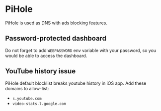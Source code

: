 # PiHole
PiHole is used as DNS with ads blocking features.

## Password-protected dashboard
Do not forget to add `WEBPASSWORD` env variable with your password, so you would be able to access the dashboard.

## YouTube history issue
PiHole default blocklist breaks youtube history in iOS app. 
Add these domains to allow-list:
- `s.youtube.com`
- `video-stats.l.google.com`